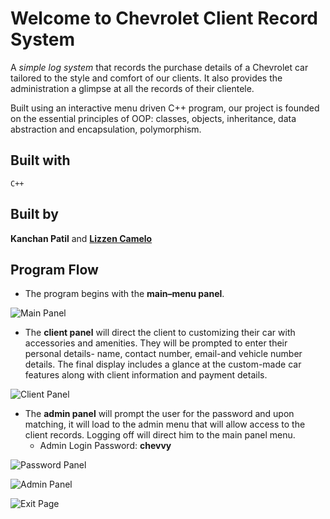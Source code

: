 # Welcome to Chevrolet Client Record System

A *simple log system* that records the purchase details of a Chevrolet car tailored to the style and comfort of our clients. It also provides the administration a glimpse at all the records of their clientele.


Built using an interactive menu driven C++ program, our project is founded on the essential principles of OOP: classes, objects, inheritance, data abstraction and encapsulation, polymorphism.

## Built with 
```C++ ```

## Built by 
**Kanchan Patil** and **[Lizzen Camelo](https://github.com/lizzencamelo)**

## Program Flow

- The program begins with the **main–menu panel**.


![Main Panel](img/mainPanel.png)



- The **client panel** will direct the client to customizing their car with accessories and amenities. They will be prompted to enter their personal details- name, contact number, email-and vehicle number details. The final display includes a glance at the custom-made car features along with client information and payment details.


![Client Panel](img/clientPanel.png)


- The **admin panel** will prompt the user for the password and upon matching, it will load to the admin menu that will allow access to the client records. Logging off will direct him to the main panel menu.
    - Admin Login Password: **chevvy**


![Password Panel](img/passwordPanel.png)

![Admin Panel](img/adminPanel.png)

![Exit Page](img/exitPage.png)
